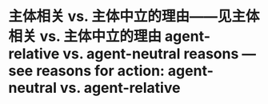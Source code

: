 # 主体相关 vs. 主体中立的理由——见主体相关 vs. 主体中立的理由 agent-relative vs. agent-neutral reasons — see reasons for action: agent-neutral vs. agent-relative

